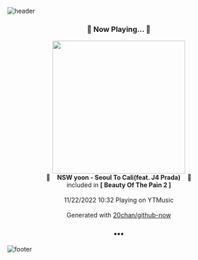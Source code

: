 ![header](https://capsule-render.vercel.app/api?type=wave&height=170&section=header&text=Hi.%20I'm%20SHIFT&fontColor=090707&fontAlignX=45&fontAlignY=65&fontSize=100)

<h3 align="center">🎵 Now Playing... 🎵</h3>
<p align="center">
  <a href="https://music.youtube.com/watch?v=p4LmEOJ0pLg">
    <img width="300" src="https://lh3.googleusercontent.com/9P4wO-NYp64i4mmhhaY5Er_2vKuwRQCbDpFawGKHaBYY4HaK11hO10_Its8KrHlBKAAt0VNmAXwvyTJv">
  </a>
  <br>
  🎵&nbsp&nbsp&nbsp <b>NSW yoon - Seoul To Cali(feat. J4 Prada)</b> &nbsp&nbsp&nbsp🎵
  <br>
  included in <b>[ Beauty Of The Pain 2 ]</b>
  
  <br />
  <br />
  11/22/2022 10:32 Playing on YTMusic
  <br />
  <br />
  Generated with <a href="https://github.com/20chan/github-now">20chan/github-now</a>
</p>

<h3 align="center">•••</h3>

![footer](https://capsule-render.vercel.app/api?type=wave&height=150&section=footer)
